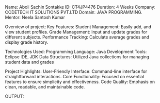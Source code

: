 Name: Aboli Sachin Sontakke
ID: CT4JP4476
Duration: 4 Weeks
Company: CODETECH IT SOLUTIONS PVT.LTD
Domain: JAVA PROGRAMMING.
Mentor: Neela Santosh Kumar

Overview of project:
Key Features:
Student Management: Easily add, and view student profiles.
Grade Management: Input and update grades for different subjects.
Performance Tracking: Calculate average grades and display grade history.

Technologies Used:
Programming Language: Java
Development Tools: Eclipse IDE, JDK
Data Structures: Utilized Java collections for managing student data and grades

Project Highlights:
User-Friendly Interface: Command-line interface for straightforward interactions.
Core Functionality: Focused on essential features to ensure simplicity and effectiveness.
Code Quality: Emphasis on clean, readable, and maintainable code.

OUTPUT:
